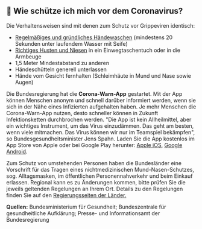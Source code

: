## 🧼 Wie schütze ich mich vor dem Coronavirus?

Die Verhaltensweisen sind mit denen zum Schutz vor Grippeviren identisch:

- [Regelmäßiges und gründliches Händewaschen](https://www.infektionsschutz.de/haendewaschen/) (mindestens 20 Sekunden unter laufendem Wasser mit Seife)
- [Richtiges Husten und Niesen](https://www.infektionsschutz.de/haendewaschen/) in ein Einwegtaschentuch oder in die Armbeuge
- 1,5 Meter Mindestabstand zu anderen
- Händeschütteln generell unterlassen
- Hände vom Gesicht fernhalten (Schleimhäute in Mund und Nase sowie Augen)

Die Bundesregierung hat die **Corona-Warn-App** gestartet. Mit der App können Menschen anonym und schnell darüber informiert werden, wenn sie sich in der Nähe eines Infizierten aufgehalten haben. Je mehr Menschen die Corona-Warn-App nutzen, desto schneller können in Zukunft Infektionsketten durchbrochen werden. "Die App ist kein Allheilmittel, aber ein wichtiges Instrument, um das Virus einzudämmen. Das geht am besten, wenn viele mitmachen. Das Virus können wir nur im Teamspiel bekämpfen", so Bundesgesundheitsminister Jens Spahn. Laden Sie die App kostenlos im App Store von Apple oder bei Google Play herunter: [Apple iOS](https://apps.apple.com/de/app/corona-warn-app/id1512595757), [Google Android](https://play.google.com/store/apps/details?id=de.rki.coronawarnapp).

Zum Schutz von umstehenden Personen haben die Bundesländer eine Vorschrift für das Tragen eines nichtmedizinischen Mund-Nasen-Schutzes, sog. Alltagsmasken, im öffentlichen Personennahverkehr und beim Einkauf erlassen. Regional kann es zu Änderungen kommen, bitte prüfen Sie die jeweils geltenden Regelungen an Ihrem Ort. Details zu den Regelungen finden Sie auf den [Regierungsseiten der Länder.](https://www.bundesregierung.de/breg-de/themen/coronavirus/corona-bundeslaender-1745198)

**Quellen:** Bundesministerium für Gesundheit; Bundeszentrale für gesundheitliche Aufklärung; Presse- und Informationsamt der Bundesregierung
